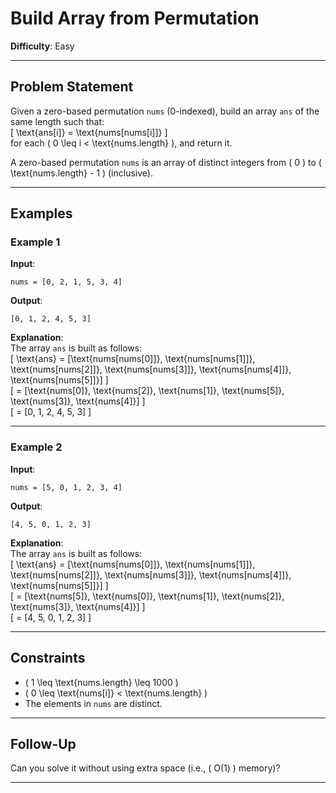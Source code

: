 # Build Array from Permutation

**Difficulty**: Easy

---

## Problem Statement  

Given a zero-based permutation `nums` (0-indexed), build an array `ans` of the same length such that:  
\[
\text{ans[i]} = \text{nums[nums[i]]}
\]  
for each \( 0 \leq i < \text{nums.length} \), and return it.

A zero-based permutation `nums` is an array of distinct integers from \( 0 \) to \( \text{nums.length} - 1 \) (inclusive).  

---

## Examples  

### Example 1  

**Input**:  
```plaintext
nums = [0, 2, 1, 5, 3, 4]
```  

**Output**:  
```plaintext
[0, 1, 2, 4, 5, 3]
```  

**Explanation**:  
The array `ans` is built as follows:  
\[
\text{ans} = [\text{nums[nums[0]]}, \text{nums[nums[1]]}, \text{nums[nums[2]]}, \text{nums[nums[3]]}, \text{nums[nums[4]]}, \text{nums[nums[5]]}]
\]  
\[
= [\text{nums[0]}, \text{nums[2]}, \text{nums[1]}, \text{nums[5]}, \text{nums[3]}, \text{nums[4]}]
\]  
\[
= [0, 1, 2, 4, 5, 3]
\]  

---

### Example 2  

**Input**:  
```plaintext
nums = [5, 0, 1, 2, 3, 4]
```  

**Output**:  
```plaintext
[4, 5, 0, 1, 2, 3]
```  

**Explanation**:  
The array `ans` is built as follows:  
\[
\text{ans} = [\text{nums[nums[0]]}, \text{nums[nums[1]]}, \text{nums[nums[2]]}, \text{nums[nums[3]]}, \text{nums[nums[4]]}, \text{nums[nums[5]]}]
\]  
\[
= [\text{nums[5]}, \text{nums[0]}, \text{nums[1]}, \text{nums[2]}, \text{nums[3]}, \text{nums[4]}]
\]  
\[
= [4, 5, 0, 1, 2, 3]
\]  

---

## Constraints  

- \( 1 \leq \text{nums.length} \leq 1000 \)  
- \( 0 \leq \text{nums[i]} < \text{nums.length} \)  
- The elements in `nums` are distinct.  

---

## Follow-Up  

Can you solve it without using extra space (i.e., \( O(1) \) memory)?  

---